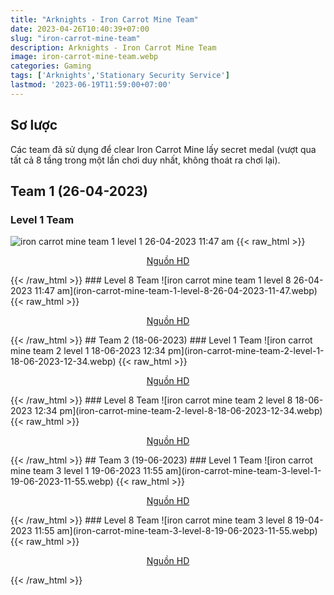 ```yaml
---
title: "Arknights - Iron Carrot Mine Team"
date: 2023-04-26T10:40:39+07:00
slug: "iron-carrot-mine-team"
description: Arknights - Iron Carrot Mine Team
image: iron-carrot-mine-team.webp
categories: Gaming
tags: ['Arknights','Stationary Security Service']
lastmod: '2023-06-19T11:59:00+07:00'
---
```

## Sơ lược   
Các team đã sử dụng để clear Iron Carrot Mine lấy secret medal (vượt qua tất cả 8 tầng trong một lần chơi duy nhất, không thoát ra chơi lại).
## Team 1 (26-04-2023)
### Level 1 Team    
![iron carrot mine team 1 level 1 26-04-2023 11:47 am](iron-carrot-mine-team-1-level-1-26-04-2023-11-47.webp)
{{< raw_html >}} 
<p style="text-align: center;"><a class="link" href="https://imgur.com/50iQAlD" target="_blank" rel="noopener">Nguồn HD</a></p>
{{< /raw_html >}}
### Level 8 Team
![iron carrot mine team 1 level 8 26-04-2023 11:47 am](iron-carrot-mine-team-1-level-8-26-04-2023-11-47.webp)
{{< raw_html >}} 
<p style="text-align: center;"><a class="link" href="https://imgur.com/Fa0WfOB" target="_blank" rel="noopener">Nguồn HD</a></p>
{{< /raw_html >}}   
## Team 2 (18-06-2023)
### Level 1 Team    
![iron carrot mine team 2 level 1 18-06-2023 12:34 pm](iron-carrot-mine-team-2-level-1-18-06-2023-12-34.webp)
{{< raw_html >}} 
<p style="text-align: center;"><a class="link" href="https://i.imgur.com/0MRqfO1.png" target="_blank" rel="noopener">Nguồn HD</a></p>
{{< /raw_html >}}
### Level 8 Team
![iron carrot mine team 2 level 8 18-06-2023 12:34 pm](iron-carrot-mine-team-2-level-8-18-06-2023-12-34.webp)
{{< raw_html >}} 
<p style="text-align: center;"><a class="link" href="https://i.imgur.com/HKROjN7.png" target="_blank" rel="noopener">Nguồn HD</a></p>
{{< /raw_html >}} 
## Team 3 (19-06-2023)
### Level 1 Team    
![iron carrot mine team 3 level 1 19-06-2023 11:55 am](iron-carrot-mine-team-3-level-1-19-06-2023-11-55.webp)
{{< raw_html >}} 
<p style="text-align: center;"><a class="link" href="https://i.imgur.com/CjwkbYw.png" target="_blank" rel="noopener">Nguồn HD</a></p>
{{< /raw_html >}}
### Level 8 Team
![iron carrot mine team 3 level 8 19-04-2023 11:55 am](iron-carrot-mine-team-3-level-8-19-06-2023-11-55.webp)
{{< raw_html >}} 
<p style="text-align: center;"><a class="link" href="https://i.imgur.com/GoFlY1t.png" target="_blank" rel="noopener">Nguồn HD</a></p>
{{< /raw_html >}} 
